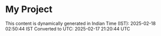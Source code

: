 # My Project

This content is dynamically generated in Indian Time (IST): 2025-02-18 02:50:44 IST
Converted to UTC: 2025-02-17 21:20:44 UTC
